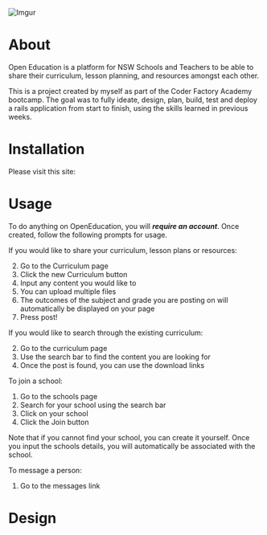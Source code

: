 ![Imgur](http://i.imgur.com/QJvxqa5.png)

# About
Open Education is a platform for NSW Schools and Teachers to be able to share their curriculum, lesson planning, and resources amongst each other.

This is a project created by myself as part of the Coder Factory Academy bootcamp. The goal was to fully ideate, design, plan, build, test and deploy a rails application from start to finish, using the skills learned in previous weeks.

# Installation

Please visit this site:

# Usage

To do anything on OpenEducation, you will ***require an account***. Once created, follow the following prompts for usage.

If you would like to share your curriculum, lesson plans or resources:

2. Go to the Curriculum page
3. Click the new Curriculum button
4. Input any content you would like to
  5. You can upload multiple files
  6. The outcomes of the subject and grade you are posting on will automatically be displayed on your page
5. Press post!

If you would like to search through the existing curriculum:

2. Go to the curriculum page
3. Use the search bar to find the content you are looking for
4. Once the post is found, you can use the download links

To join a school:

1. Go to the schools page
2. Search for your school using the search bar
3. Click on your school
4. Click the Join button

Note that if you cannot find your school, you can create it yourself. Once you input the schools details, you will automatically be associated with the school.

To message a person:

1. Go to the messages link

# Design
